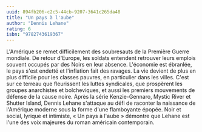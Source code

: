```yaml
---
uuid: 894fb206-c2c5-44cb-9207-3641c265da48
title: "Un pays à l'aube"
author: "Dennis Lehane"
rating: 6
isbn: "9782743619367"
---
```


L'Amérique se remet difficilement des soubresauts de la Première Guerre mondiale. De retour d'Europe, les soldats entendent retrouver leurs emplois souvent occupés par des Noirs en leur absence. L'économie est ébranlée, le pays s'est endetté et l'inflation fait des ravages. La vie devient de plus en plus difficile pour les classes pauvres, en particulier dans les villes. C'est sur ce terreau que fleurissent les luttes syndicales, que prospèrent les groupes anarchistes et bolcheviques, et aussi les premiers mouvements de défense de la cause noire. Après la série Kenzie-Gennaro, Mystic River et Shutter Island, Dennis Lehane s'attaque au défi de raconter la naissance de l'Amérique moderne sous la forme d'une flamboyante épopée. Noir et social, lyrique et intimiste, « Un pays à l'aube » démontre que Lehane est l'une des voix majeures du roman américain contemporain.